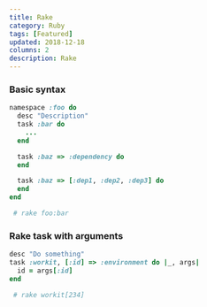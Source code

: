 ```yaml
---
title: Rake
category: Ruby
tags: [Featured]
updated: 2018-12-18
columns: 2
description: Rake
---
```

### Basic syntax

```ruby
namespace :foo do
  desc "Description"
  task :bar do
    ...
  end

  task :baz => :dependency do
  end

  task :baz => [:dep1, :dep2, :dep3] do
  end
end

 # rake foo:bar
```

### Rake task with arguments

```ruby
desc "Do something"
task :workit, [:id] => :environment do |_, args|
  id = args[:id]
end

 # rake workit[234]
```